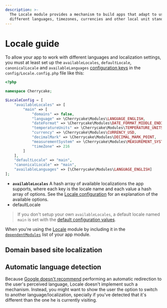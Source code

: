 ```yaml
---
description: >-
  The Locale module provides a mechanism to build apps that adapt to users using
  different languages, timezones, currencies and other local unit standards.
---
```


# Locale guide

To allow your app to work with different languages and localization settings, you must at least set up the `availableLocales`, `defaultLocale`, `canonicalLocale` and `availableLanguages` [configuration keys](../reference/core-modules/locale/#configuration) in the `config/Locale.config.php` file like this:

```php
<?php

namespace Cherrycake;

$LocaleConfig = [
	"availableLocales" => [
		"main" => [
			"domains" => false,
			"language" => \Cherrycake\Modules\LANGUAGE_ENGLISH,
			"dateFormat" => \Cherrycake\Modules\DATE_FORMAT_MIDDLE_ENDIAN,
			"temperatureUnits" => \Cherrycake\Modules\TEMPERATURE_UNITS_FAHRENHEIT,
			"currency" => \Cherrycake\Modules\CURRENCY_USD,
			"decimalMark" => \Cherrycake\Modules\DECIMAL_MARK_POINT,
			"measurementSystem" => \Cherrycake\Modules\MEASUREMENT_SYSTEM_IMPERIAL,
			"timeZone" => 216
		]
	],
	"defaultLocale" => "main",
	"canonicalLocale" => "main",
	"availableLanguages" => [\Cherrycake\Modules\LANGUAGE_ENGLISH]
];
```

* **`availableLocales`** A hash array of available localizations the app supports, where each key is the locale name and each value a hash array of options. See the [Locale configuration](../reference/core-modules/locale/#configuration) for an explanation of the available options.
* defaultLocale

> If you don't setup your own `availableLocales`,  a default locale named `main` is set with the [default configuration values](../reference/core-modules/locale/#configuration).

When you're using the [Locale](../reference/core-modules/locale/) module by including it in the [`dependentModules`](modules-guide.md#specifying-module-dependencies) list of your app module.

## Domain based site localization

## Automatic language detection

Because [Google doesn't recommend](https://support.google.com/webmasters/answer/182192) performing an automatic redirection to the user's perceived language, Locale doesn't implement such a mechanism. Instead, you might want to show the user the option to switch to another language/localization, specially if you've detected that it's different than the one he is currently visiting.

